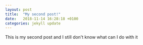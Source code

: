 ```yaml
---
layout: post
title:  "My second post!"
date:   2018-11-14 16:28:18 +0100
categories: jekyll update
---
```

This is my second post and I still don't know what can I do with it


<html>
<head>
    <title>JSSample</title>
    <script src="http://ajax.googleapis.com/ajax/libs/jquery/1.9.0/jquery.min.js"></script>
</head>
<body>

<script type="text/javascript">
    $(function() {
        var params = {
            // Request parameters
            "startDate": "{string}",
        };
      
        $.ajax({
            url: "https://azwussnbapi01p.azure-api.net/ls-api/openapi/centers/{centerId}/schedule?" + $.param(params),
            beforeSend: function(xhrObj){
                // Request headers
                xhrObj.setRequestHeader("Ocp-Apim-Subscription-Key","{subscription key}");
            },
            type: "GET",
            // Request body
            data: "{body}",
        })
        .done(function(data) {
            alert("success");
        })
        .fail(function() {
            alert("error");
        });
    });
</script>
</body>
</html>